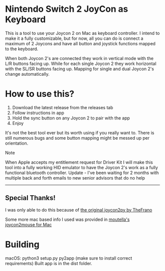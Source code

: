 # Nintendo Switch 2 JoyCon as Keyboard

This is a tool to use your Joycon 2 on Mac as keyboard controller. I intend to make it a fully customizable, but for now, all you can do is connect a maximum of 2 Joycons and have all button and joystick functions mapped to the keyboard.

When both Joycon 2's are connected they work in vertical mode with the L/R buttons facing
up. While for each single Joycon 2 they work horizontal with the SL/SR buttons facing up. Mapping for single and dual Joycon 2's change automatically.

# How to use this?

1. Download the latest release from the releases tab
2. Follow instructions in app
3. Hold the sync button on any Joycon 2 to pair with the app
4. Enjoy

It's not the best tool ever but its worth using if you really want to. There is still numerous bugs and some button mapping might be messed up per orientation.

>[!NOTE]
>When Apple accepts my entitlement request for Driver Kit I will make this tool into a fully working HID emulator to have the Joycon 2's work as a fully functional bluetooth controller.
>Update - I've been waiting for 2 months with multiple back and forth emails to new senior advisors that do no help

---
## Special Thanks! 
I was only able to do this because of [the original joycon2py by  TheFrano](https://github.com/TheFrano/joycon2py/)

Some more mac based info I used was provided in [moutella's joycon2mouse for Mac](https://github.com/moutella/joycon2mouse)


# Building
macOS: python3 setup.py py2app
(make sure to install correct requirements)
Built app is in the dist folder.
